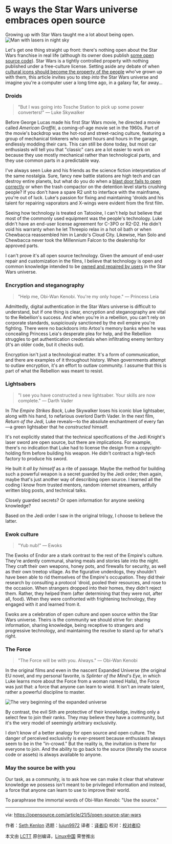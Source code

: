 [#]: subject: (5 ways the Star Wars universe embraces open source)
[#]: via: (https://opensource.com/article/21/5/open-source-star-wars)
[#]: author: (Seth Kenlon https://opensource.com/users/seth)
[#]: collector: (lujun9972)
[#]: translator: ( )
[#]: reviewer: ( )
[#]: publisher: ( )
[#]: url: ( )

5 ways the Star Wars universe embraces open source
======
Growing up with Star Wars taught me a lot about being open.
![Man with lasers in night sky][1]

Let's get one thing straight up front: there's nothing open about the Star Wars franchise in real life (although its owner does publish [some open source code][2]). Star Wars is a tightly controlled property with nothing published under a free-culture license. Setting aside any debate of when [cultural icons should become the property of the people][3] who've grown up with them, this article invites you to step _into_ the Star Wars universe and imagine you're a computer user a long time ago, in a galaxy far, far away…

### Droids

> "But I was going into Tosche Station to pick up some power converters!"
>  — Luke Skywalker

Before George Lucas made his first Star Wars movie, he directed a movie called _American Graffiti_, a coming-of-age movie set in the 1960s. Part of the movie's backdrop was the hot-rod and street-racing culture, featuring a group of mechanical tinkerers who spent hours and hours in the garage, endlessly modding their cars. This can still be done today, but most car enthusiasts will tell you that "classic" cars are a lot easier to work on because they use mostly mechanical rather than technological parts, and they use common parts in a predictable way.

I've always seen Luke and his friends as the science fiction interpretation of the same nostalgia. Sure, fancy new battle stations are high tech and can destroy entire planets, but what do you do when a [blast door fails to open correctly][4] or when the trash compactor on the detention level starts crushing people? If you don't have a spare R2 unit to interface with the mainframe, you're out of luck. Luke's passion for fixing and maintaining 'droids and his talent for repairing vaporators and X-wings were evident from the first film.

Seeing how technology is treated on Tatooine, I can't help but believe that most of the commonly used equipment was the people's technology. Luke didn't have an end-user license agreement for C-3PO or R2-D2. He didn't void his warranty when he let Threepio relax in a hot oil bath or when Chewbacca reassembled him in Lando's Cloud City. Likewise, Han Solo and Chewbacca never took the Millennium Falcon to the dealership for approved parts.

I can't prove it's all open source technology. Given the amount of end-user repair and customization in the films, I believe that technology is open and common knowledge intended to be [owned and repaired by users][5] in the Star Wars universe.

### Encryption and steganography

> "Help me, Obi-Wan Kenobi. You're my only hope."
>  — Princess Leia

Admittedly, digital authentication in the Star Wars universe is difficult to understand, but if one thing is clear, encryption and steganography are vital to the Rebellion's success. And when you're in a rebellion, you can't rely on corporate standards, suspiciously sanctioned by the evil empire you're fighting. There were no backdoors into Artoo's memory banks when he was concealing Princess Leia's desperate plea for help, and the Rebellion struggles to get authentication credentials when infiltrating enemy territory (it's an older code, but it checks out).

Encryption isn't just a technological matter. It's a form of communication, and there are examples of it throughout history. When governments attempt to outlaw encryption, it's an effort to outlaw community. I assume that this is part of what the Rebellion was meant to resist.

### Lightsabers

> "I see you have constructed a new lightsaber. Your skills are now complete."
>  — Darth Vader

In _The Empire Strikes Back_, Luke Skywalker loses his iconic blue lightsaber, along with his hand, to nefarious overlord Darth Vader. In the next film, _Return of the Jedi,_ Luke reveals—to the absolute enchantment of every fan—a green lightsaber that he _constructed_ himself.

It's not explicitly stated that the technical specifications of the Jedi Knight's laser sword are open source, but there are implications. For example, there's no indication that Luke had to license the design from a copyright-holding firm before building his weapon. He didn't contract a high-tech factory to produce his sword.

He built it _all by himself_ as a rite of passage. Maybe the method for building such a powerful weapon is a secret guarded by the Jedi order; then again, maybe that's just another way of describing open source. I learned all the coding I know from trusted mentors, random internet streamers, artfully written blog posts, and technical talks.

Closely guarded secrets? Or open information for anyone seeking knowledge?

Based on the Jedi order I saw in the original trilogy, I choose to believe the latter.

### Ewok culture

> "Yub nub!"
>  — Ewoks

The Ewoks of Endor are a stark contrast to the rest of the Empire's culture. They're ardently communal, sharing meals and stories late into the night. They craft their own weapons, honey pots, and firewalls for security, as well as their own treetop village. As the figurative underdogs, they shouldn't have been able to rid themselves of the Empire's occupation. They did their research by consulting a protocol 'droid, pooled their resources, and rose to the occasion. When strangers dropped into their homes, they didn't reject them. Rather, they helped them (after determining that they were not, after all, food). When they were confronted with frightening technology, they engaged with it and learned from it.

Ewoks are a celebration of open culture and open source within the Star Wars universe. Theirs is the community we should strive for: sharing information, sharing knowledge, being receptive to strangers and progressive technology, and maintaining the resolve to stand up for what's right.

### The Force

> "The Force will be with you. Always."
>  — Obi-Wan Kenobi

In the original films and even in the nascent Expanded Universe (the original EU novel, and my personal favorite, is _Splinter of the Mind's Eye_, in which Luke learns more about the Force from a woman named Halla), the Force was just that: a force that anyone can learn to wield. It isn't an innate talent, rather a powerful discipline to master.

![The very beginning of the expanded universe][6]

By contrast, the evil Sith are protective of their knowledge, inviting only a select few to join their ranks. They may believe they have a community, but it's the very model of seemingly arbitrary exclusivity.

I don't know of a better analogy for open source and open culture. The danger of perceived exclusivity is ever-present because enthusiasts always seem to be in the "in-crowd." But the reality is, the invitation is there for everyone to join. And the ability to go back to the source (literally the source code or assets) is always available to anyone.

### May the source be with you

Our task, as a community, is to ask how we can make it clear that whatever knowledge we possess isn't meant to be privileged information and instead, a force that anyone can learn to use to improve their world.

To paraphrase the immortal words of Obi-Wan Kenobi: "Use the source."

--------------------------------------------------------------------------------

via: https://opensource.com/article/21/5/open-source-star-wars

作者：[Seth Kenlon][a]
选题：[lujun9972][b]
译者：[译者ID](https://github.com/译者ID)
校对：[校对者ID](https://github.com/校对者ID)

本文由 [LCTT](https://github.com/LCTT/TranslateProject) 原创编译，[Linux中国](https://linux.cn/) 荣誉推出

[a]: https://opensource.com/users/seth
[b]: https://github.com/lujun9972
[1]: https://opensource.com/sites/default/files/styles/image-full-size/public/lead-images/tobias-cornille-light-sabres-unsplash.jpg?itok=rYwXA2CX (Man with lasers in night sky)
[2]: https://disney.github.io/
[3]: https://opensource.com/article/18/1/creative-commons-real-world
[4]: https://www.hollywoodreporter.com/heat-vision/star-wars-40th-anniversary-head-banging-stormtrooper-explains-classic-blunder-1003769
[5]: https://www.eff.org/issues/right-to-repair
[6]: https://opensource.com/sites/default/files/20210501_100930.jpg (The very beginning of the expanded universe)
